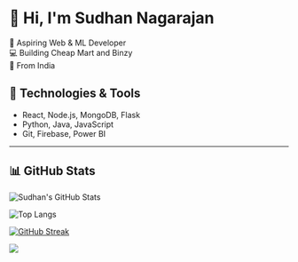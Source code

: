 # 👋 Hi, I'm Sudhan Nagarajan

🚀 Aspiring Web & ML Developer  
💻 Building Cheap Mart and Binzy  
📍 From India

## 🔧 Technologies & Tools
- React, Node.js, MongoDB, Flask
- Python, Java, JavaScript
- Git, Firebase, Power BI

---

## 📊 GitHub Stats

![Sudhan's GitHub Stats](https://github-readme-stats.vercel.app/api?username=ISudhan&show_icons=true&theme=radical)

![Top Langs](https://github-readme-stats.vercel.app/api/top-langs/?username=ISudhan&layout=compact&theme=radical)

[![GitHub Streak](https://streak-stats.demolab.com?user=ISudhan&theme=radical)](https://git.io/streak-stats)

<img src="https://leetcard.jacoblin.cool/ISudhan?theme=dark&font=Karma&ext=heatmap" />
